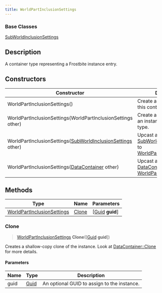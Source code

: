 ```yaml
---
title: WorldPartInclusionSettings
---
```

### Base Classes

[SubWorldInclusionSettings](/vext/ref/fb/subworldinclusionsettings/)

## Description

A container type representing a Frostbite instance entry.

## Constructors

| Constructor                                                                              | Description                                                                                                                                    |
| ---------------------------------------------------------------------------------------- | ---------------------------------------------------------------------------------------------------------------------------------------------- |
| WorldPartInclusionSettings()                                                             | Create a new instance of this container type.                                                                                                  |
| WorldPartInclusionSettings(WorldPartInclusionSettings other)                             | Create a reference copy of an instance of the same type.                                                                                       |
| WorldPartInclusionSettings([SubWorldInclusionSettings](/vext/ref/fb/subworldinclusionsettings/) other) | Upcast an instance of type [SubWorldInclusionSettings](/vext/ref/fb/subworldinclusionsettings/) to [WorldPartInclusionSettings](/vext/ref/fb/worldpartinclusionsettings/). |
| WorldPartInclusionSettings([DataContainer](/vext/ref/shared/class/datacontainer) other)    | Upcast an instance of type [DataContainer](/vext/ref/shared/class/datacontainer) to [WorldPartInclusionSettings](/vext/ref/fb/worldpartinclusionsettings/).    |

## Methods

| Type                                                     | Name            | Parameters                                     |
| -------------------------------------------------------- | --------------- | ---------------------------------------------- |
| [WorldPartInclusionSettings](/vext/ref/fb/worldpartinclusionsettings/) | [Clone](#clone) | \[[Guid](/vext/ref/shared/class/guid) **guid**\] |

### Clone

> [WorldPartInclusionSettings](/vext/ref/fb/worldpartinclusionsettings/) **Clone**(\[[Guid](/vext/ref/shared/class/guid) **guid**\])

Creates a shallow-copy clone of the instance. Look at [DataContainer::Clone](/vext/ref/shared/class/datacontainer#clone) for more details.

#### Parameters

| Name | Type         | Description                                 |
| ---- | ------------ | ------------------------------------------- |
| guid | [Guid](/vext/ref/shared/class/guid/) | An optional GUID to assign to the instance. |
